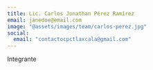 ```yaml
---
title: Lic. Carlos Jonathan Pérez Ramírez
email: janedoe@email.com
image: "@assets/images/team/carlos-perez.jpg"
social:
  email: "contactocpctlaxcala@gmail.com"
---
```


Integrante
